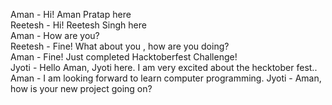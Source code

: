 Aman - Hi! Aman Pratap here  
Reetesh - Hi! Reetesh Singh here  
Aman - How are you?  
Reetesh - Fine! What about you , how are you doing?  
Aman - Fine! Just completed Hacktoberfest Challenge!  
Jyoti - Hello Aman, Jyoti here. I am very excited about the hecktober fest..
Aman - I am looking forward to learn computer programming.
Jyoti - Aman, how is your new project going on?

